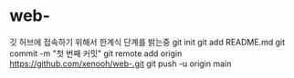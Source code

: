 # web- 
깃 허브에 접속하기 위해서 한계식 단계를 밝는중 
git init 
git add README.md 
git commit -m "첫 번째 커밋" 
git remote add origin https://github.com/xenooh/web-.git
 git push -u origin main

